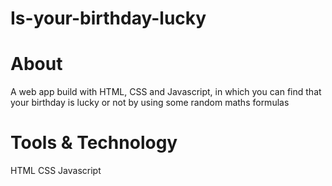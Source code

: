 # Is-your-birthday-lucky

# About

A web app build with HTML, CSS and Javascript, in which you can find that your birthday is lucky or not by using some random maths formulas

# Tools & Technology

HTML
CSS
Javascript
